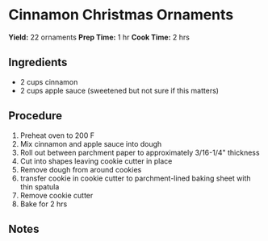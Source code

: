 # Cinnamon Christmas Ornaments
**Yield:** 22 ornaments
**Prep Time:** 1 hr
**Cook Time:** 2 hrs

## Ingredients
- 2 cups cinnamon
- 2 cups apple sauce (sweetened but not sure if this matters)

## Procedure
1. Preheat oven to 200 F
2. Mix cinnamon and apple sauce into dough
3.  Roll out between parchment paper to approximately 3/16-1/4" thickness
4.  Cut into shapes leaving cookie cutter in place
5.  Remove dough from around cookies
6.  transfer cookie in cookie cutter to parchment-lined baking sheet with thin spatula
7.  Remove cookie cutter
8.  Bake for 2 hrs

## Notes

